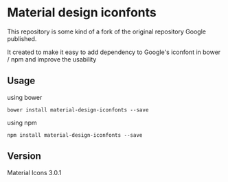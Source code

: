 # Material design iconfonts

This repository is some kind of a fork of the original repository Google published.

It created to make it easy to add dependency to Google's iconfont in bower / npm and improve the usability

## Usage

using bower

    bower install material-design-iconfonts --save

using npm

    npm install material-design-iconfonts --save

## Version

Material Icons 3.0.1